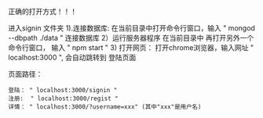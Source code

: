 正确的打开方式！！！

进入signin 文件夹
    1).连接数据库:
         在当前目录中打开命令行窗口，输入 " mongod --dbpath ./data " 连接数据库
    2）运行服务器程序
        在当前目录中 再打开另外一个命令行窗口， 输入 " npm start "
    3) 打开网页：
        打开chrome浏览器，输入网址 " localhost:3000 ", 会自动跳转到 登陆页面

页面路径：

    登陆： " localhost:3000/signin "
    注册:  " localhost:3000/regist "
    详情： " localhost:3000/?username=xxx" (其中"xxx"是用户名)


